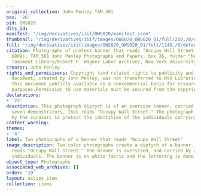```yaml
---
original_collection: John Penley TAM.501
box: '26'
pid: OWS020
dlts_id:
manifest: "/img/derivatives/iiif/OWS020/manifest.json"
thumbnail: "/img/derivatives/iiif/images/OWS020_OWS020_01/full/250,/0/default.jpg"
full: "/img/derivatives/iiif/images/OWS020_OWS020_01/full/1140,/0/default.jpg"
citation: Photographs of protest banner that reads "Occupy Wall Street," 2011 (negative
  6809); TAM.501 John Penley Photographs and Papers; box 26, folder "Negatives 6-24-2011—1-7-2012";
  Tamiment Library/Robert F. Wagner Labor Archives, New York University
creator: John Penley
rights_and_permisisons: Copyright (and related rights to publicity and privacy) to
  document, created by John Penley, was not transferred to NYU Libraries. We are making
  this document publicly available on a noncommercial basis for research and educational
  purposes.Permission to use materials must be secured from the copyright holder.
declarations:
- '23'
description: This photograph diptych is of an oversize banner, carried by at least
  seven demonstrators, that reads "Occupy Wall Street." The photograph has been cropped
  by the curators to protect the identities of the individuals carrying the banner.
content_warning:
themes:
- '4'
label: Two photographs of a banner that reads "Occupy Wall Street"
image_description: Two color photographs create a diptych of a banner. The banner
  reads "Occupy Wall Street." The banner is oversized, and carried by at least seven
  individuals. The banner is on white fabric and the lettering is done in black.
object_type: Photographs
associated_web_archives: []
order: '19'
layout: occupy_item
collection: items
---
```

